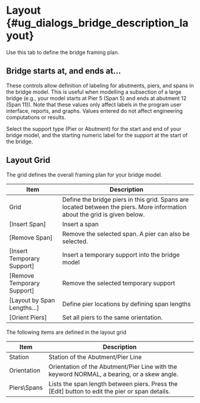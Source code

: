 Layout {#ug_dialogs_bridge_description_layout}
==============================================
Use this tab to define the bridge framing plan.

Bridge starts at, and ends at...
------------
These controls allow definition of labeling for abutments, piers, and spans in the bridge model. This is useful when modelling a subsection of a large bridge (e.g., your model starts at Pier 5 (Span 5) and ends at abutment 12 (Span 11)). Note that these values only affect labels in the program user interface, reports, and graphs. Values entered do not affect engineering computations or results.

Select the support type (Pier or Abutment) for the start and end of your bridge model, and the starting numeric label for the support at the start of the bridge.

Layout Grid
------------
The grid defines the overall framing plan for your bridge model.

Item | Description
-----|------------
Grid | Define the bridge piers in this grid. Spans are located between the piers. More information about the grid is given below.
[Insert Span] | Insert a span
[Remove Span] | Remove the selected span. A pier can also be selected.
[Insert Temporary Support] | Insert a temporary support into the bridge model
[Remove Temporary Support] | Remove the selected temporary support
[Layout by Span Lengths...] | Define pier locations by defining span lengths
[Orient Piers] | Set all piers to the same orientation.

The following items are defined in the layout grid

Item | Description
-----|------------
Station | Station of the Abutment/Pier Line
Orientation | Orientation of the Abutment/Pier Line with the keyword NORMAL, a bearing, or a skew angle.
Piers\\Spans | Lists the span length between piers. Press the [Edit] button to edit the pier or span details.
